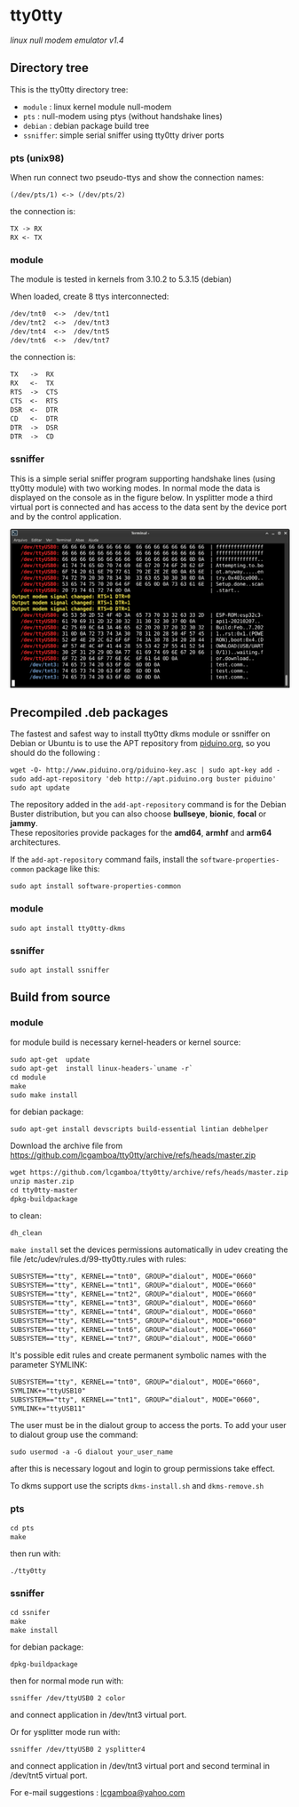 # tty0tty

_linux null modem emulator v1.4_


## Directory tree

This is the tty0tty directory tree:

* `module`  : linux kernel module null-modem
* `pts`     : null-modem using ptys (without handshake lines)
* `debian`  : debian package build tree
* `ssniffer`: simple serial sniffer using tty0tty driver ports


### pts (unix98)

When run connect two pseudo-ttys and show the connection names:

    (/dev/pts/1) <-> (/dev/pts/2) 

the connection is:

    TX -> RX
    RX <- TX

### module

The module is tested in kernels from 3.10.2 to 5.3.15 (debian) 

When loaded, create 8 ttys interconnected:

    /dev/tnt0  <->  /dev/tnt1 
    /dev/tnt2  <->  /dev/tnt3 
    /dev/tnt4  <->  /dev/tnt5 
    /dev/tnt6  <->  /dev/tnt7 

the connection is:

    TX   ->  RX
    RX   <-  TX
    RTS  ->  CTS
    CTS  <-  RTS
    DSR  <-  DTR
    CD   <-  DTR
    DTR  ->  DSR
    DTR  ->  CD
  
### ssniffer

This is a simple serial sniffer program supporting handshake lines (using tty0tty module) with two working modes. 
In normal mode the data is displayed on the console as in the figure below. 
In ysplitter mode a third virtual port is connected and has access to the data sent
 by the device port and by the control application.

![PICsimLab](ssniffer/tty0ttySerialSniffer.png "PICsimLab")  

## Precompiled .deb packages

The fastest and safest way to install tty0tty dkms module or ssniffer on Debian or Ubuntu is to use the APT 
repository from [piduino.org](http://apt.piduino.org), so you should do the following :

    wget -O- http://www.piduino.org/piduino-key.asc | sudo apt-key add -
    sudo add-apt-repository 'deb http://apt.piduino.org buster piduino'
    sudo apt update

The repository added in the `add-apt-repository` command is for the 
Debian Buster distribution, but you can also choose **bullseye**, 
**bionic**, **focal** or **jammy**.  
These repositories provide packages for the **amd64**, **armhf** and 
**arm64** architectures.

If the `add-apt-repository` command fails, install the `software-properties-common` package like this:

    sudo apt install software-properties-common

### module

    sudo apt install tty0tty-dkms

### ssniffer

    sudo apt install ssniffer

## Build from source

### module

for module build is necessary kernel-headers or kernel source:

    sudo apt-get  update
    sudo apt-get  install linux-headers-`uname -r`
    cd module
    make
    sudo make install

for debian package:

    sudo apt-get install devscripts build-essential lintian debhelper

Download the archive file from https://github.com/lcgamboa/tty0tty/archive/refs/heads/master.zip

    wget https://github.com/lcgamboa/tty0tty/archive/refs/heads/master.zip
    unzip master.zip
    cd tty0tty-master
    dpkg-buildpackage

to clean:

    dh_clean


`make install` set the devices permissions automatically in udev creating the file /etc/udev/rules.d/99-tty0tty.rules with rules:

    SUBSYSTEM=="tty", KERNEL=="tnt0", GROUP="dialout", MODE="0660"
    SUBSYSTEM=="tty", KERNEL=="tnt1", GROUP="dialout", MODE="0660"
    SUBSYSTEM=="tty", KERNEL=="tnt2", GROUP="dialout", MODE="0660"
    SUBSYSTEM=="tty", KERNEL=="tnt3", GROUP="dialout", MODE="0660"
    SUBSYSTEM=="tty", KERNEL=="tnt4", GROUP="dialout", MODE="0660"
    SUBSYSTEM=="tty", KERNEL=="tnt5", GROUP="dialout", MODE="0660"
    SUBSYSTEM=="tty", KERNEL=="tnt6", GROUP="dialout", MODE="0660"
    SUBSYSTEM=="tty", KERNEL=="tnt7", GROUP="dialout", MODE="0660"

It's possible edit rules and create permanent symbolic names with the parameter SYMLINK:

    SUBSYSTEM=="tty", KERNEL=="tnt0", GROUP="dialout", MODE="0660", SYMLINK+="ttyUSB10"
    SUBSYSTEM=="tty", KERNEL=="tnt1", GROUP="dialout", MODE="0660", SYMLINK+="ttyUSB11"


The user must be in the dialout group to access the ports. 
To add your user to dialout group use the command:
 
    sudo usermod -a -G dialout your_user_name

after this is necessary logout and login to group permissions take effect.


To dkms support use the scripts `dkms-install.sh` and  `dkms-remove.sh`

### pts

    cd pts
    make

then run with:

    ./tty0tty
    
### ssniffer

    cd ssnifer
    make
    make install

for debian package:

    dpkg-buildpackage

then for normal mode run with:

    ssniffer /dev/ttyUSB0 2 color
and connect application in /dev/tnt3 virtual port.   
    
    
 Or for ysplitter mode run with:
 
    ssniffer /dev/ttyUSB0 2 ysplitter4
and connect application in /dev/tnt3 virtual port and second terminal in /dev/tnt5 virtual port.    
       
    
For e-mail suggestions :  lcgamboa@yahoo.com
